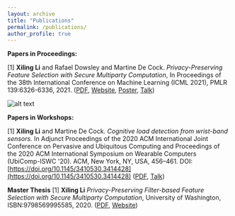 ```yaml
---
layout: archive
title: "Publications"
permalink: /publications/
author_profile: true
---
```


**Papers in Proceedings:**

[1] **Xiling Li** and Rafael Dowsley and Martine De Cock. *Privacy-Preserving Feature Selection with Secure Multiparty Computation*, In Proceedings of the 38th International Conference on Machine Learning (ICML 2021), PMLR 139:6326-6336, 2021. 
([PDF](http://proceedings.mlr.press/v139/li21e/li21e.pdf), [Website](http://proceedings.mlr.press/v139/li21e.html), [Poster](https://xilinggrantli.github.io/images/Xiling__ICML_2021_poster.png), [Talk](https://icml.cc/virtual/2021/spotlight/9778))

![alt text](https://xilinggrantli.github.io/images/icml2021_3pc.png)

**Papers in Workshops:**

[1] **Xiling Li** and Martine De Cock. *Cognitive load detection from wrist-band sensors.* In Adjunct Proceedings of the 2020 ACM International Joint Conference on Pervasive and Ubiquitous Computing and Proceedings of the 2020 ACM International Symposium on Wearable Computers (UbiComp-ISWC '20). ACM, New York, NY, USA, 456–461. DOI: [https://doi.org/10.1145/3410530.3414428](https://doi.org/10.1145/3410530.3414428)
([PDF](http://faculty.washington.edu/mdecock/papers/xli2020a.pdf), [Talk](https://www.youtube.com/watch?v=hRcrJ2Tdgbk))

**Master Thesis**
[1] **Xiling Li** *Privacy-Preserving Filter-based Feature Selection with Secure Multiparty Computation*, University of Washington, ISBN:9798569995585, 2020. ([PDF](https://xilinggrantli.github.io/files/Privacy-Preserving_Filter-Base.pdf), [Website](https://www.proquest.com/docview/2491965298/abstract/954FAE2654F949D8PQ/1?accountid=12861))